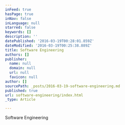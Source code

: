 ```yaml
---
inFeed: true
hasPage: true
inNav: false
inLanguage: null
starred: false
keywords: []
description: ''
datePublished: '2016-03-19T00:28:01.859Z'
dateModified: '2016-03-19T00:25:38.889Z'
title: Software Engineering
authors: []
publisher:
  name: null
  domain: null
  url: null
  favicon: null
author: []
sourcePath: _posts/2016-03-19-software-engineering.md
published: true
url: software-engineering/index.html
_type: Article

---
```

Software Engineering